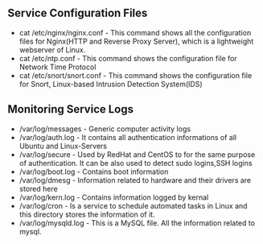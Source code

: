 ## Service Configuration Files

- cat /etc/nginx/nginx.conf - This command shows all the configuration files for Nginx(HTTP and Reverse Proxy Server), which is a lightweight webserver of Linux.
- cat /etc/ntp.conf - This command shows the configuration file for Network Time Protocol
- cat /etc/snort/snort.conf - This command shows the configuration file for Snort, Linux-based Intrusion Detection System(IDS)



## Monitoring Service Logs
- /var/log/messages - Generic computer activity logs
- /var/log/auth.log - It contains all authentication informations of all Ubuntu and Linux-Servers
- /var/log/secure - Used by RedHat and CentOS to for the same purpose of authentication. It can be also used to detect sudo logins,SSH logins
- /var/log/boot.log - Contains boot information
- /var/log/dmesg - Information related to hardware and their drivers are stored here
- /var/log/kern.log - Contains information logged by kernal
- /var/log/cron - Is a service to schedule automated tasks in Linux and this directory stores the information of it.
- /var/log/mysqld.log - This is a MySQL file. All the information related to mysql. 
